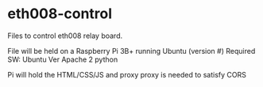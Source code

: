 # eth008-control
Files to control eth008 relay board.

File will be held on a Raspberry Pi 3B+ running Ubuntu (version #)
Required SW:
  Ubuntu Ver
  Apache 2
  python

Pi will hold the HTML/CSS/JS and proxy
  proxy is needed to satisfy CORS

